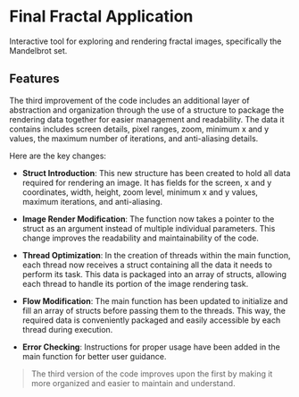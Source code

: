 # Final Fractal Application

Interactive tool for exploring and rendering fractal images, specifically the Mandelbrot set.

## Features

The third improvement of the code includes an additional layer of abstraction and organization through the use of a structure to package the rendering data together for easier management and readability. The data it contains includes screen details, pixel ranges, zoom, minimum x and y values, the maximum number of iterations, and anti-aliasing details.

Here are the key changes:

- **Struct Introduction**: This new structure has been created to hold all data required for rendering an image. It has fields for the screen, x and y coordinates, width, height, zoom level, minimum x and y values, maximum iterations, and anti-aliasing.

- **Image Render Modification**: The function now takes a pointer to the struct as an argument instead of multiple individual parameters. This change improves the readability and maintainability of the code.

- **Thread Optimization**: In the creation of threads within the main function, each thread now receives a struct containing all the data it needs to perform its task. This data is packaged into an array of structs, allowing each thread to handle its portion of the image rendering task.

- **Flow Modification**: The main function has been updated to initialize and fill an array of structs before passing them to the threads. This way, the required data is conveniently packaged and easily accessible by each thread during execution.

- **Error Checking**: Instructions for proper usage have been added in the main function for better user guidance.

> The third version of the code improves upon the first by making it more organized and easier to maintain and understand.
